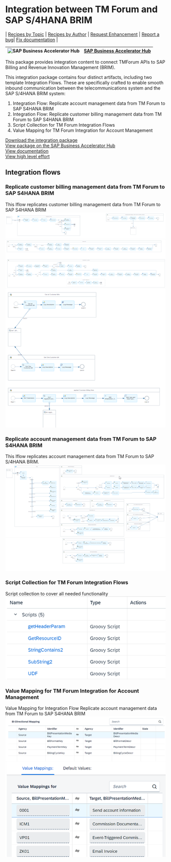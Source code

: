 # Integration between TM Forum and SAP S/4HANA BRIM 

\| [Recipes by Topic](../../readme.md ) \| [Recipes by Author](../../author.md ) \| [Request Enhancement](https://github.com/SAP-samples/cloud-integration-flow/issues/new?assignees=&labels=Recipe%20Fix,enhancement&template=recipe-request.md&title=Improve%20Integration%20between%20TM%20Forum%20and%20SAP%20S/4HANA%20BRIM) \| [Report a bug](https://github.com/SAP-samples/cloud-integration-flow/issues/new?assignees=&labels=Recipe%20Fix,bug&template=bug_report.md&title=Issue%20with%20Integration%20between%20TM%20Forum%20and%20SAP%20S/4HANA%20BRIM)\| [Fix documentation](https://github.com/SAP-samples/cloud-integration-flow/issues/new?assignees=&labels=Recipe%20Fix,documentation&template=bug_report.md&title=Docu%20fix%20Integration%20between%20TM%20Forum%20and%20SAP%20S/4HANA%20BRIM) \| 

 ![SAP Business Accelerator Hub](https://github.com/SAPAPIBusinessHub.png?size=50 ) | [SAP Business Accelerator Hub](https://api.sap.com/allcommunity) | 
 ----|----| 

This package provides integration content to connect TMForum APIs to SAP Billing and Revenue Innovation Management (BRIM).

<p>This integration package contains four distinct artifacts, including two template Integration Flows. These are specifically crafted to enable smooth inbound communication between the telecommunications system and the SAP S/4HANA BRIM system:</p>
<ol>
 <li>Integration Flow: Replicate account management data from TM Forum to SAP S4HANA BRIM</li>
 <li>Integration Flow: Replicate customer billing management data from TM Forum to SAP S4HANA BRIM</li>
 <li>Script Collection for TM Forum Integration Flows</li>
 <li>Value Mapping for TM Forum Integration for Account Management</li>
</ol>

[Download the integration package](TMForumtoBRIMImplementationTemplates.zip)\
[View package on the SAP Business Accelerator Hub](https://api.sap.com/package/TMForumtoBRIMImplementationTemplates)\
[View documentation](ConfigGuide_tmforumtobrimimplementationtemplates.pdf)\
[View high level effort](effort.md)
## Integration flows
### Replicate customer billing management data from TM Forum to SAP S4HANA BRIM 
This Iflow replicates customer billing management data from TM Forum to SAP S4HANA BRIM \
 ![input-image](TMF678_CustomerBillManagement.png)\
 ![input-image](TMF678_CustomerBillManagement1.png)\
 ![input-image](TMF678_CustomerBillManagement2.png)
### Replicate account management data from TM Forum to SAP S4HANA BRIM 
This Iflow replicates account management data from TM Forum to SAP S/4HANA BRIM. \
 ![input-image](TMF666_AccountManagement.png)\
 ![input-image](TMF666_AccountManagement1.png)
### Script Collection for TM Forum Integration Flows 
Script collection to cover all needed functionality \
 ![input-image](TMF_ScriptCollection.png)
### Value Mapping for TM Forum Integration for Account Management 
Value Mapping for Integration Flow Replicate account management data from TM Forum to SAP S4HANA BRIM \
 ![input-image](TMF666_ValueMappings.png)\
 ![input-image](TMF666_ValueMappings1.png)